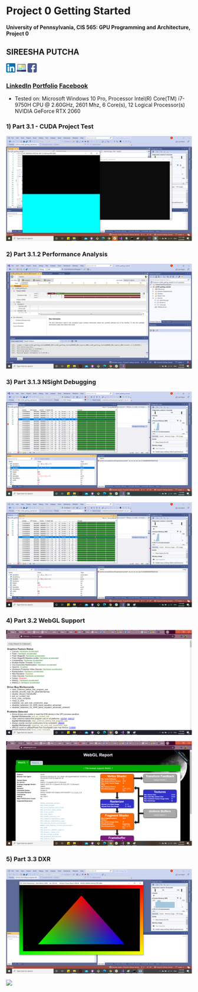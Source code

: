 Project 0 Getting Started
====================

**University of Pennsylvania, CIS 565: GPU Programming and Architecture, Project 0**

## SIREESHA PUTCHA 

	
<img src= "images/Logos/linkedin.png" alt = "LinkedIn" height = "25" width = "25"> 
<img src= "images/Logos/chat.png" alt = "Portfolio" height = "25" width = "25"> 
<img src= "images/Logos/facebook.png" alt = "Fb" height = "25" width = "25">  

###  [LinkedIn](www.linkedin.com/in/sireesha-putcha) [Portfolio](https://sites.google.com/view/sireeshaputcha/home)  [Facebook](https://www.facebook.com/sireesha.putcha98/)

* Tested on: Microsoft Windows 10 Pro, Processor	Intel(R) Core(TM) i7-9750H CPU @ 2.60GHz, 2601 Mhz, 6 Core(s), 12 Logical Processor(s) NVIDIA GeForce RTX 2060


### 1) Part 3.1 - CUDA Project Test 

![](images/initial.png)

### 2) Part 3.1.2 Performance Analysis 

![](images/performance_analysis.png)

### 3) Part 3.1.3 NSight Debugging 

![](images/NSightDebugInfo.png)

![](images/NSightDebugInfo2.png)


### 4) Part 3.2 WebGL Support 

![](images/webgl_support.png)

![](images/webgl_support1.png)

### 5) Part 3.3 DXR 
 
![](images/dxr_support.png)

![](images/changed_tri_color.png)